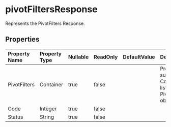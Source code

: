 # **pivotFiltersResponse**

Represents the PivotFilters Response. 

## **Properties**

| Property Name | Property Type | Nullable |  ReadOnly | DefaultValue | Description | 
| :- | :- | :- |:- |  :- | :- |
|PivotFilters|Container|true|false |  |Property summary: Contains a list of PivotFilter objects.|
|Code|Integer|true|false |  ||
|Status|String|true|false |  ||

